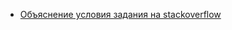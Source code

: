 
+ [Объяснение условия задания на stackoverflow](https://ru.stackoverflow.com/questions/1593467/%d0%9f%d0%be%d0%bd%d1%8f%d1%82%d1%8c-%d1%83%d1%81%d0%bb%d0%be%d0%b2%d0%b8%d0%b5-%d0%b7%d0%b0%d0%b4%d0%b0%d1%87%d0%b8-%d0%bd%d0%b0-%d0%b2%d0%b5%d1%87%d0%bd%d1%83%d1%8e-%d0%b7%d0%b8%d0%bc%d1%83)
